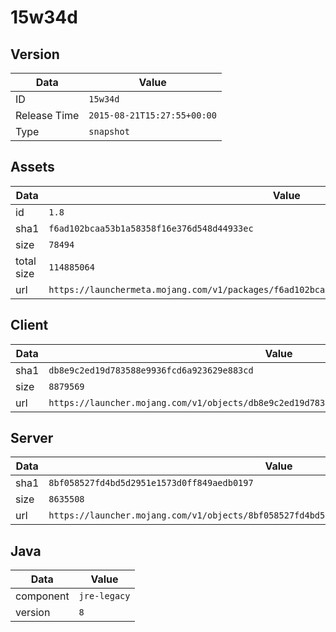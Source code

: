 # 15w34d

## Version

|**Data**        | **Value**                 |
|----------------|-------------------------|
| ID   | ```15w34d```   |
| Release Time   | ```2015-08-21T15:27:55+00:00```   |
| Type   | ```snapshot```   |

## Assets

|**Data**        | **Value**                 |
|----------------|-------------------------|
| id   | ```1.8```   |
| sha1   | ```f6ad102bcaa53b1a58358f16e376d548d44933ec```   |
| size   | ```78494```   |
| total size  | ```114885064```  |
| url       | ```https://launchermeta.mojang.com/v1/packages/f6ad102bcaa53b1a58358f16e376d548d44933ec/1.8.json``` |

## Client

|**Data**        | **Value**                 |
|----------------|-------------------------|
| sha1   | ```db8e9c2ed19d783588e9936fcd6a923629e883cd```   |
| size   | ```8879569```   |
| url       | ```https://launcher.mojang.com/v1/objects/db8e9c2ed19d783588e9936fcd6a923629e883cd/client.jar``` |

## Server

|**Data**        | **Value**                 |
|----------------|-------------------------|
| sha1   | ```8bf058527fd4bd5d2951e1573d0ff849aedb0197```   |
| size   | ```8635508```   |
| url       | ```https://launcher.mojang.com/v1/objects/8bf058527fd4bd5d2951e1573d0ff849aedb0197/server.jar``` |

## Java

|**Data**        | **Value**                 |
|----------------|-------------------------|
| component   | ```jre-legacy```   |
| version   | ```8```   |